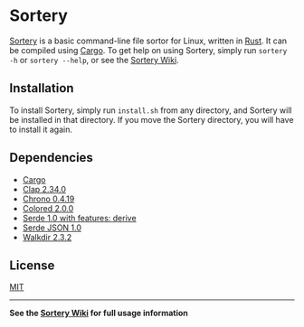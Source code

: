 <h1>Sortery</h1>

[Sortery](https://github.com/SamMatzko/Sortery) is a basic command-line file sortor for Linux, written in [Rust](https://github.com/rust-lang/rust). It can be compiled using [Cargo](https://github.com/rust-lang/cargo). To get help on using Sortery, simply run `sortery -h` or `sortery --help`, or see the [Sortery Wiki](https://github.com/SamMatzko/Sortery/wiki).

<h2>Installation</h2>

To install Sortery, simply run `install.sh` from any directory, and Sortery will be installed in that directory. If you move the Sortery
directory, you will have to install it again.

<h2>Dependencies</h2>
<ul>
  <li>
    <a href="https://crates.io/crates/cargo">Cargo</a>
  </li>
  <li>
    <a href="https://crates.io/crates/clap">Clap 2.34.0</a>
  </li>
  <li>
    <a href="https://crates.io/crates/chrono/0.4.19">Chrono 0.4.19</a>
  </li>
  <li>
    <a href="https://crates.io/crates/colored">Colored 2.0.0</a>
  </li>
  <li>
    <a href="https://create.io/crates/serde">Serde 1.0 with features: derive</a>
  </li>
  <li>
    <a href="https://crates.io/crates/serde_json">Serde JSON 1.0</a>
  </li>
  <li>
    <a href="https://crates.io/crates/walkdir">Walkdir 2.3.2</a>
  </li>
</ul>

<h2>License</h2>

[MIT](https://github.com/SamMatzko/Sortery/blob/master/LICENSE-MIT.txt)

----------

**See the [Sortery Wiki](https://github.com/SamMatzko/Sortery/wiki) for full usage information**
